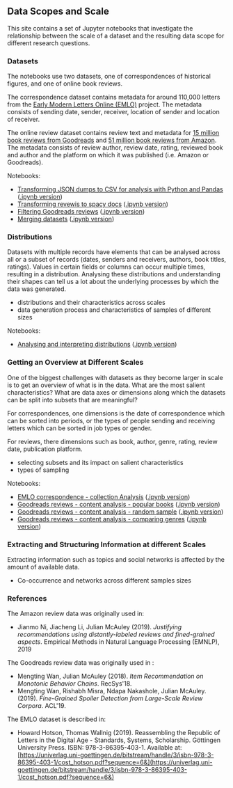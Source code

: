 ## Data Scopes and Scale

This site contains a set of Jupyter notebooks that investigate the relationship between the scale of a dataset and the resulting data scope for different research questions.

### Datasets

The notebooks use two datasets, one of correspondences of historical figures, and one of online book reviews. 

The correspondence dataset contains metadata for around 110,000 letters from the [Early Modern Letters Online (EMLO)](http://emlo.bodleian.ox.ac.uk) project. The metadata consists of sending date, sender, receiver, location of sender and location of receiver.

The online review dataset contains review text and metadata for [15 million book reviews from Goodreads](https://sites.google.com/eng.ucsd.edu/ucsdbookgraph/home) and [51 million book reviews from Amazon](https://nijianmo.github.io/amazon/index.html). The metadata consists of review author, review date, rating, reviewed book and author and the platform on which it was published (i.e. Amazon or Goodreads). 

Notebooks:

- [Transforming JSON dumps to CSV for analysis with Python and Pandas](./notebooks/Transforming-JSON-dumps-to-CSV-for-Pandas-analysis.html) ([.ipynb version](./notebooks/Transforming-JSON-dumps-to-CSV-for-Pandas-analysis.ipynb))
- [Transforming revewis to spacy docs](./notebooks/Transforming-reviews-to-spacy-docs.html) ([.ipynb version](./notebooks/Transforming-reviews-to-spacy-docs.ipynb))
- [Filtering Goodreads reviews](./notebooks/Filtering-Goodreads-Reviews.html) ([.ipynb version](./notebooks/Filtering-Goodreads-Reviews.ipynb))
- [Merging datasets](./notebooks/Merging-datasets.html) ([.ipynb version](./notebooks/Merging-datasets.ipynb))

### Distributions

Datasets with multiple records have elements that can be analysed across all or a subset of records (dates, senders and receivers, authors, book titles, ratings). Values in certain fields or columns can occur multiple times, resulting in a distribution. Analysing these distributions and understanding their shapes can tell us a lot about the underlying processes by which the data was generated. 

- distributions and their characteristics across scales
- data generation process and characteristics of samples of different sizes

Notebooks:

- [Analysing and interpreting distributions](./notebooks/Analysing-Distributions.html) ([.ipynb version](./notebooks/Analysing-Distributions.ipynb))

### Getting an Overview at Different Scales

One of the biggest challenges with datasets as they become larger in scale is to get an overview of what is in the data. What are the most salient characteristics? What are data axes or dimensions along which the datasets can be split into subsets that are meaningful? 

For correspondences, one dimensions is the date of correspondence which can be sorted into periods, or the types of people sending and receiving letters which can be sorted in job types or gender.

For reviews, there dimensions such as book, author, genre, rating, review date, publication platform.

- selecting subsets and its impact on salient characteristics
- types of sampling

Notebooks:

- [EMLO correspondence - collection Analysis](./notebooks/EMLO-collection-analysis.html) ([.ipynb version](./notebooks/EMLO-collection-analysis.ipynb))
- [Goodreads reviews - content analysis - popular books](./notebooks/Goodreads-Content-Analysis-Popular-Books.html) ([.ipynb version](./notebooks/Goodreads-Content-Analysis-Popular-Books.ipynb))
- [Goodreads reviews - content analysis - random sample](./notebooks/Goodreads-Content-Analysis-Random-Sample.html) ([.ipynb version](./notebooks/Goodreads-Content-Analysis-Random-Sample.ipynb))
- [Goodreads reviews - content analysis - comparing genres](./notebooks/Goodreads-Content-Analysis-Comparing-Genres.html) ([.ipynb version](./notebooks/Goodreads-Content-Analysis-Comparing-Genres.ipynb))

### Extracting and Structuring Information at different Scales

Extracting information such as topics and social networks is affected by the amount of available data.

- Co-occurrence and networks across different samples sizes

### References

The Amazon review data was originally used in:

-  Jianmo Ni, Jiacheng Li, Julian McAuley (2019). *Justifying recommendations using distantly-labeled reviews and fined-grained aspects*. Empirical Methods in Natural Language Processing (EMNLP), 2019

The Goodreads review data was originally used in :

- Mengting Wan, Julian McAuley (2018). *Item Recommendation on Monotonic Behavior Chains*. RecSys'18.  
- Mengting Wan, Rishabh Misra, Ndapa Nakashole, Julian McAuley. (2019). *Fine-Grained Spoiler Detection from Large-Scale Review Corpora*. ACL'19. 

The EMLO dataset is described in:

- Howard Hotson, Thomas Wallnig (2019). Reassembling the Republic of Letters in the Digital Age - Standards, Systems, Scholarship. Göttingen University Press. ISBN: 978-3-86395-403-1. Available at: [https://univerlag.uni-goettingen.de/bitstream/handle/3/isbn-978-3-86395-403-1/cost_hotson.pdf?sequence=6&](https://univerlag.uni-goettingen.de/bitstream/handle/3/isbn-978-3-86395-403-1/cost_hotson.pdf?sequence=6&)



